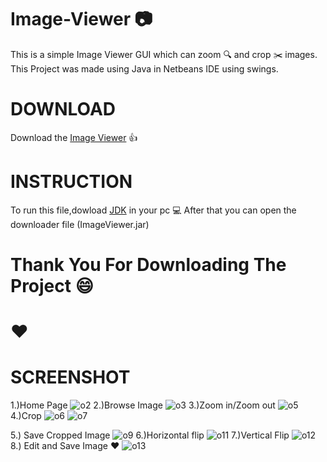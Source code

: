 # Image-Viewer :camera:
 
 This is a simple Image Viewer GUI which can zoom :mag: and crop :scissors: images.
 This Project was made using Java in Netbeans IDE using swings.
 
 # DOWNLOAD
 
 Download the [Image Viewer](https://raw.githubusercontent.com/Hritesh007/Image-Viewer/master/dist/ImageViewer.jar)  :+1:
 
 # INSTRUCTION
 
 To run this file,dowload [JDK](https://www.oracle.com/technetwork/java/javase/downloads/jdk11-downloads-5066655.html) in your pc :computer:
 After that you can open the downloader file (ImageViewer.jar)
 
 # Thank You For Downloading The Project :smile:
 
 # :hearts:
 
 # SCREENSHOT

1.)Home Page
 ![o2](https://user-images.githubusercontent.com/41838155/64104460-e22c0b00-cd91-11e9-9672-bee1dae16ccd.PNG)
2.)Browse Image
 ![o3](https://user-images.githubusercontent.com/41838155/64104973-f3294c00-cd92-11e9-8243-fff76513bb92.PNG)
3.)Zoom in/Zoom out
![o5](https://user-images.githubusercontent.com/41838155/64104976-f4f30f80-cd92-11e9-9f11-55fdd7c9f5f2.PNG)
4.)Crop
![o6](https://user-images.githubusercontent.com/41838155/64104991-fae8f080-cd92-11e9-87cf-9a3a3d7c8e13.PNG)
![o7](https://user-images.githubusercontent.com/41838155/64104995-fc1a1d80-cd92-11e9-8350-15d65432d3af.PNG)

5.) Save Cropped Image
![o9](https://user-images.githubusercontent.com/41838155/64105004-ffada480-cd92-11e9-8042-2aea1f4a9b75.PNG)
6.)Horizontal flip
![o11](https://user-images.githubusercontent.com/41838155/64105013-020ffe80-cd93-11e9-90bf-8f0608a7c25d.PNG)
7.)Vertical Flip
![o12](https://user-images.githubusercontent.com/41838155/64105018-03d9c200-cd93-11e9-9db6-67f5c4b94449.PNG)
8.) Edit and Save Image :hearts:
![o13](https://user-images.githubusercontent.com/41838155/64105026-06d4b280-cd93-11e9-92f5-4421e1922c86.PNG)
 
